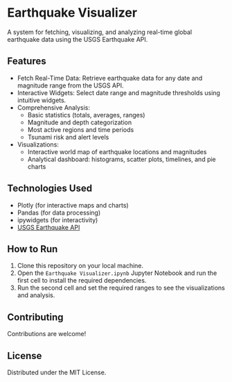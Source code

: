 # Earthquake Visualizer

A system for fetching, visualizing, and analyzing real-time global earthquake data using the USGS Earthquake API.

## Features
- Fetch Real-Time Data: Retrieve earthquake data for any date and magnitude range from the USGS API.
- Interactive Widgets: Select date range and magnitude thresholds using intuitive widgets.
- Comprehensive Analysis:
  - Basic statistics (totals, averages, ranges)
  - Magnitude and depth categorization
  - Most active regions and time periods
  - Tsunami risk and alert levels
- Visualizations:
  - Interactive world map of earthquake locations and magnitudes
  - Analytical dashboard: histograms, scatter plots, timelines, and pie charts

## Technologies Used
- Plotly (for interactive maps and charts)
- Pandas (for data processing)
- ipywidgets (for interactivity)
- [USGS Earthquake API](https://earthquake.usgs.gov/fdsnws/event/1/)

## How to Run
1. Clone this repository on your local machine.
2. Open the `Earthquake Visualizer.ipynb` Jupyter Notebook and run the first cell to install the required dependencies.
3. Run the second cell and set the required ranges to see the visualizations and analysis.

## Contributing

Contributions are welcome!

## License

Distributed under the MIT License.  
